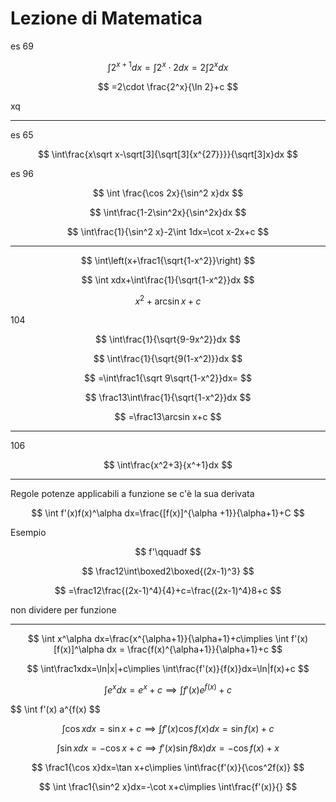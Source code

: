 # Lezione di Matematica


es 69 


$$
\int 2^{x+1}dx=\int 2^x\cdot 2dx=2\int2^xdx
$$

$$
=2\cdot \frac{2^x}{\ln 2}+c
$$

xq


----


es 65


$$
\int\frac{x\sqrt x-\sqrt[3]{\sqrt[3]{x^{27}}}}{\sqrt[3]x}dx
$$ 



es 96


$$
\int \frac{\cos 2x}{\sin^2 x}dx
$$


 
$$
\int\frac{1-2\sin^2x}{\sin^2x}dx
$$

$$
\int\frac{1}{\sin^2 x}-2\int 1dx=\cot x-2x+c
$$

 
---


$$
\int\left(x+\frac1{\sqrt{1-x^2}}\right)
$$



$$
\int xdx+\int\frac{1}{\sqrt{1-x^2}}dx
$$

$$
x^2+\arcsin x+c
$$


104


$$
\int\frac{1}{\sqrt{9-9x^2}}dx
$$

$$
\int\frac{1}{\sqrt{9(1-x^2)}}dx
$$

$$
=\int\frac1{\sqrt 9\sqrt{1-x^2}}dx=
$$

$$
\frac13\int\frac{1}{\sqrt{1-x^2}}dx
$$

$$
=\frac13\arcsin x+c
$$

---


106

$$
\int\frac{x^2+3}{x^+1}dx
$$






----

Regole potenze applicabili a funzione se c'è la sua derivata


$$
\int f'(x)f(x)^\alpha dx=\frac{[f(x)]^{\alpha +1}}{\alpha+1}+C
$$


Esempio


$$
f'\qquadf
$$

$$
\frac12\int\boxed2\boxed{(2x-1)^3}
$$

$$
=\frac12\frac{(2x-1)^4}{4}+c=\frac{(2x-1)^4}8+c
$$

non dividere per funzione

 ---

$$
\int x^\alpha dx=\frac{x^{\alpha+1}}{\alpha+1}+c\implies \int f'(x)[f(x)]^\alpha dx = \frac{f(x)^{\alpha+1}}{\alpha+1}+c
$$


$$
\int\frac1xdx=\ln|x|+c\implies \int\frac{f'(x)}{f(x)}dx=\ln|f(x)+c
$$


$$
\int e^xdx=e^x+c\implies\int f'(x)e^{f(x)}+c
$$


$$
\int f'(x) a^{f(x)
$$



$$
\int \cos x dx = \sin x+c \implies \int f'(x) \cos f(x)dx = \sin f(x)+c
$$

$$
\int\sin xdx=-\cos x+c\implies f'(x)\sin f8x)dx=-\cos f(x)+x
$$


$$
\frac1{\cos x}dx=\tan x+c\implies \int\frac{f'(x)}{\cos^2f(x)}
$$


$$
\int \frac1{\sin^2 x}dx=-\cot x+c\implies \int\frac{f'(x)}{}
$$
<!--stackedit_data:
eyJoaXN0b3J5IjpbOTI3MjY0NTAyLDY4MzkwMjM2OCwxMzQxND
c2NjcwLC00MjE2NDE0MjQsMjEwNjgzOTEyNCwtNzE1MDkxNzk5
LC0xMzA4ODIwOTcwXX0=
-->